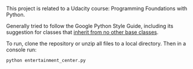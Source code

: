 This project is related to a Udacity course: Programming Foundations with Python.

Generally tried to follow the Google Python Style Guide, including its suggestion for classes that [inherit from no other base classes](https://google.github.io/styleguide/pyguide.html#Classes).

To run, clone the repository or unzip all files to a local directory. Then in a console run:

```
python entertainment_center.py
```